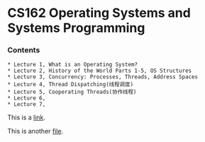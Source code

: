 # CS162 Operating Systems and Systems Programming

### Contents

	* Lecture 1, What is an Operating System?
	* Lecture 2, History of the World Parts 1-5, OS Structures
	* Lecture 3, Concurrency: Processes, Threads, Address Spaces
	* Lecture 4, Thread Dispatching(线程调度)
	* Lecture 5, Cooperating Threads(协作线程)
	* Lecture 6,
	* Lecture 7,





This is a [link](https://www.youtube.com).

This is another [file](test1.md).
